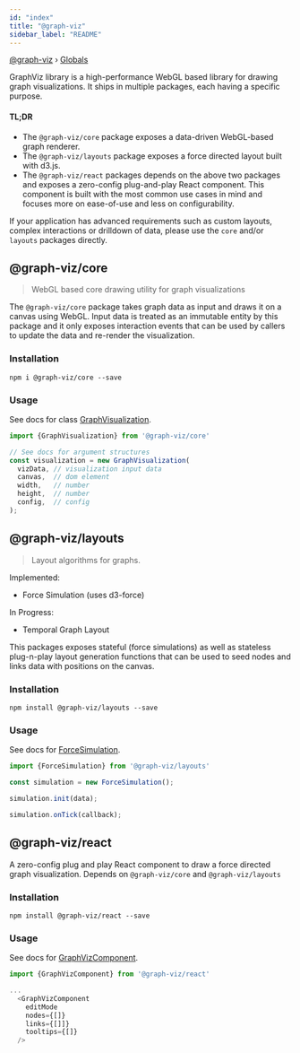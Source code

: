 ```yaml
---
id: "index"
title: "@graph-viz"
sidebar_label: "README"
---
```


[@graph-viz](index.md) › [Globals](globals.md)

GraphViz library is a high-performance WebGL based library for drawing graph visualizations.
It ships in multiple packages, each having a specific purpose.

#### TL;DR
* The `@graph-viz/core` package exposes a data-driven WebGL-based graph renderer.
* The `@graph-viz/layouts` package exposes a force directed layout built with d3.js.
* The `@graph-viz/react` packages depends on the above two packages and exposes a 
zero-config plug-and-play React component. This component is built with the most common
use cases in mind and focuses more on ease-of-use and less on configurability. 

If your application has advanced requirements such as custom layouts, 
complex interactions or drilldown of data, please use the `core` and/or `layouts` packages directly.
 

## @graph-viz/core

> WebGL based core drawing utility for graph visualizations

The `@graph-viz/core` package takes graph data as input and draws it on a canvas using WebGL.
Input data is treated as an immutable entity by this package and it only exposes interaction events that
can be used by callers to update the data and re-render the visualization.  

### Installation
`npm i @graph-viz/core --save`

### Usage

See docs for class [GraphVisualization](https://uplevel-technology.github.io/graph-viz/classes/core.graphvisualization.html).

```typescript
import {GraphVisualization} from '@graph-viz/core'

// See docs for argument structures
const visualization = new GraphVisualization(
  vizData, // visualization input data
  canvas,  // dom element
  width,   // number
  height,  // number
  config,  // config
);
```

## @graph-viz/layouts

> Layout algorithms for graphs.

Implemented:
* Force Simulation (uses d3-force)

In Progress:
* Temporal Graph Layout

This packages exposes stateful (force simulations) as well as stateless plug-n-play 
layout generation functions that can be used to seed nodes and links data with positions 
on the canvas. 

### Installation
`npm install @graph-viz/layouts --save`

### Usage

See docs for [ForceSimulation](https://uplevel-technology.github.io/graph-viz/classes/layouts.forcesimulation.html).

```typescript
import {ForceSimulation} from '@graph-viz/layouts'

const simulation = new ForceSimulation();

simulation.init(data);

simulation.onTick(callback);
```

## @graph-viz/react

A zero-config plug and play React component to draw a force directed graph visualization.
Depends on `@graph-viz/core` and `@graph-viz/layouts`

### Installation
`npm install @graph-viz/react --save`

### Usage

See docs for [GraphVizComponent](https://uplevel-technology.github.io/graph-viz/classes/react.graphvizcomponent.html).

```typescript
import {GraphVizComponent} from '@graph-viz/react'

...
  <GraphVizComponent
    editMode
    nodes={[]}
    links={[]]}
    tooltips={[]}
  />
```
